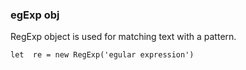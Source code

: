 ### egExp obj
RegExp object is used for matching text with a pattern.

```
let  re = new RegExp('egular expression')
```


